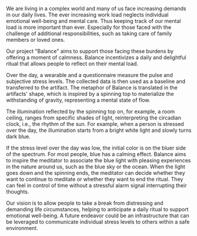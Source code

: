 We are living in a complex world  and  many of us face increasing demands in our daily lives.
The ever increasing work load neglects individual emotional well-being and mental care. 
Thus keeping track of our mental load is more important than ever.
Especially for those  faced with the challenge of additional responsibilities, 
such as taking care of family members or loved ones. 

Our project "Balance" aims to support those facing these burdens 
by offering a moment of calmness. Balance incentivizes a daily and delightful ritual 
that allows people to reflect on their mental load.

Over the day, a wearable and a questionnaire measure the pulse and subjective stress levels. 
The collected data is then used as a baseline and transferred to the artifact. 
The metaphor of Balance is translated in the artifacts' shape, which is inspired by 
a spinning top to materialize the withstanding of gravity, representing a mental state of flow. 

The illumination reflected by the spinning top on, for example, 
a room ceiling, ranges from specific shades of light, 
reinterpreting the circadian clock, i.e., the rhythm of the sun. 
For example, when a person is stressed over the day, 
the illumination starts from a bright white light and slowly turns dark blue. 

If the stress level over the day was low, the initial color is on the bluer side of the spectrum. 
For most people, blue has a calming effect. Balance aims to inspire the meditator to associate the blue light 
with pleasing experiences in the nature around us, such as the blue sky or the ocean. 
When the light goes down and the spinning ends, the meditator can decide whether 
they want to continue to meditate or whether they want to end the ritual. 
They can feel in control of time without a stressful alarm signal interrupting their thoughts.

Our vision is to allow people to take a break from distressing and demanding life circumstances, 
helping to anticipate a daily ritual to support emotional well-being.
A future endeavor could  be an infrastructure that can be leveraged 
to communicate individual stress levels to others within a safe environment.
